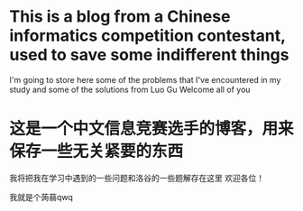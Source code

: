 # This is a blog from a Chinese informatics competition contestant, used to save some indifferent things
I'm going to store here some of the problems that I've encountered in my study and some of the solutions from Luo Gu
Welcome all of you

# 这是一个中文信息竞赛选手的博客，用来保存一些无关紧要的东西
我将把我在学习中遇到的一些问题和洛谷的一些题解存在这里
欢迎各位！

我就是个蒟蒻qwq

